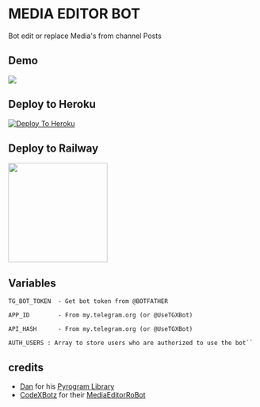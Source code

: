 # MEDIA EDITOR BOT 
Bot edit or replace Media's from channel Posts

## Demo 
<a href="https://t.me/MediaEditorRoBot"><img src="https://img.shields.io/badge/Demo-Telegram%20Bot-blue.svg?logo=telegram"></a>

## Deploy to Heroku

[![Deploy To Heroku](https://www.herokucdn.com/deploy/button.svg)](https://heroku.com/deploy?template=https://github.com/thanioruvanben10/MEDIA-EDITOR-BOT/)

## Deploy to Railway
<p><a href=https://railway.app/new/template?template=https://github.com/jack-of-tg/MEDIA-EDITOR-BOT/tree/main&envs=API_ID,API_HASH,TG_BOT_TOKEN,AUTH_USERS&API_IDDesc=Your+App+id+and+hash+:get+it+from+my.telegram.org/apps&API_HASHDesc=Your+App+id+and+hash+:get+it+from+my.telegram.org/apps&TG_BOT_TOKENDesc=Your+Bot+Api+Token+Get+it+from+@botfather&AUTH_USERSDesc=Array+to+store+users+who+are+authorized+to+use+the+bot&AUTH_USERSDefault=749673781> <img src="https://img.shields.io/badge/Deploy%20To%20Railway-blueviolet?style=for-the-badge&logo=railway" width="200""/></a></p>

## Variables
````
TG_BOT_TOKEN  - Get bot token from @BOTFATHER

APP_ID        - From my.telegram.org (or @UseTGXBot)

API_HASH      - From my.telegram.org (or @UseTGXBot)

AUTH_USERS : Array to store users who are authorized to use the bot``
````
## credits 

* [Dan](https://telegram.dog/haskell) for his [Pyrogram Library](https://github.com/pyrogram/pyrogram)
* [CodeXBotz](https://telegram.dog/CodeXBotz) for their [MediaEditorRoBot](https://t.me/MediaEditorRoBot)
